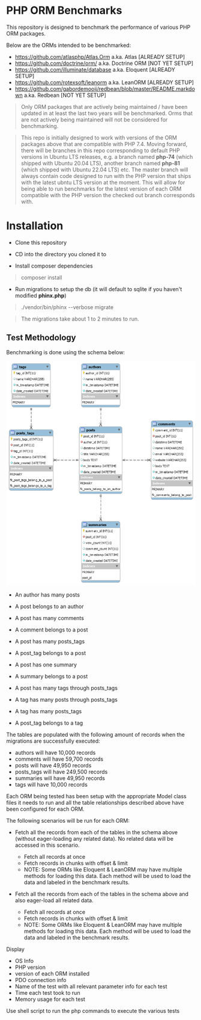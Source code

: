 # PHP ORM Benchmarks

This repository is designed to benchmark the performance of various PHP ORM packages.

Below are the ORMs intended to be benchmarked:

- https://github.com/atlasphp/Atlas.Orm a.ka. Atlas [ALREADY SETUP]
- https://github.com/doctrine/orm/ a.ka. Doctrine ORM [NOT YET SETUP]
- https://github.com/illuminate/database a.ka. Eloquent [ALREADY SETUP]
- https://github.com/rotexsoft/leanorm a.ka. LeanORM [ALREADY SETUP]
- https://github.com/gabordemooij/redbean/blob/master/README.markdown a.ka. Redbean [NOT YET SETUP]

> Only ORM packages that are actively being maintained / have been 
updated in at least the last two years will be benchmarked. Orms that are not
actively being maintained will not be considered for benchmarking.

> This repo is initially designed to work with versions of the ORM packages
above that are compatible with PHP 7.4. Moving forward, there will be branches 
in this repo corresponding to default PHP versions in Ubuntu LTS releases, e.g. 
a branch named **php-74** (which shipped with Ubuntu 20.04 LTS), another branch
named **php-81** (which shipped with Ubuntu 22.04 LTS) etc. The master branch 
will always contain code designed to run with the PHP version that ships with the
latest ubntu LTS version at the moment. This will allow for being able to run 
benchmarks for the latest version of each ORM compatible with the PHP version 
the checked out branch corresponds with.


# Installation

- Clone this repository

- CD into the directory you cloned it to

- Install composer dependencies
>composer install

- Run migrations to setup the db (it will default to sqlite if you haven't modified **phinx.php**)
>./vendor/bin/phinx --verbose migrate

> The migrations take about 1 to 2 minutes to run.


## Test Methodology

Benchmarking is done using the schema below:

![Blog Schema](blog-db.png)

- An author has many posts
- A post belongs to an author

- A post has many comments
- A comment belongs to a post

- A post has many posts_tags
- A post_tag belongs to a post

- A post has one summary
- A summary belongs to a post

- A post has many tags through posts_tags
- A tag has many posts through posts_tags

- A tag has many posts_tags
- A post_tag belongs to a tag

The tables are populated with the following amount of records when the migrations are successfully executed:

- authors will have 10,000 records
- comments will have 59,700 records
- posts will have 49,950 records
- posts_tags will have 249,500 records
- summaries will have 49,950 records
- tags will have 10,000 records

Each ORM being tested has been setup with the appropriate Model class files it 
needs to run and all the table relationships described above have been configured 
for each ORM.

The following scenarios will be run for each ORM:

- Fetch all the records from each of the tables in the schema above 
(without eager-loading any related data). No related data will be 
accessed in this scenario.
    - Fetch all records at once
    - Fetch records in chunks with offset & limit 
    - NOTE: Some ORMs like Eloquent & LeanORM may have multiple methods for loading this data. Each method will be used to load the data and labeled in the benchmark results.

- Fetch all the records from each of the tables in the schema above 
and also eager-load all related data.
    - Fetch all records at once
    - Fetch records in chunks with offset & limit 
    - NOTE: Some ORMs like Eloquent & LeanORM may have multiple methods for loading this data. Each method will be used to load the data and labeled in the benchmark results.



Display 
- OS Info
- PHP version
- version of each ORM installed
- PDO connection info
- Name of the test with all relevant parameter info for each test
- Time each test took to run 
- Memory usage for each test

Use shell script to run the php commands to execute the various tests
